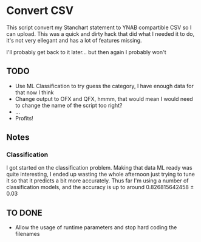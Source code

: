 # Convert CSV

This script convert my Stanchart statement to YNAB compartible CSV so I can upload.
This was a quick and dirty hack that did what I needed it to do, it's not very ellegant and has a lot of features missing.

I'll probably get back to it later... but then again I probably won't

## TODO
- Use ML Classification to try guess the category, I have enough data for that now I think
- Change output to OFX and QFX, hmmm, that would mean I would need to change the name of the script too right?
- ...
- Profits!

## Notes
### Classification
I got started on the classification problem. Making that data ML ready was quite interesting, I ended up wasting the whole 
afternoon just trying to tune it so that it predicts a bit more accurately. 
Thus far I'm using a number of classification models, and the accuracy is up to around 0.826815642458 ± 0.03

## TO DONE
- Allow the usage of runtime parameters and stop hard coding the filenames